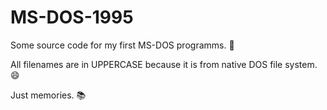 # MS-DOS-1995
Some source code for my first MS-DOS programms.  :hatching_chick:

All filenames are in UPPERCASE because it is from native DOS file system. :smile:

Just memories. :books:
